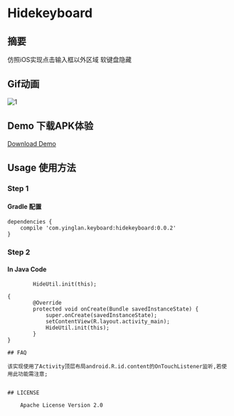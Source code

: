 # Hidekeyboard
## 摘要
仿照iOS实现点击输入框以外区域 软键盘隐藏

## Gif动画
![1](https://github.com/yingLanNull/HideKeyboard/blob/master/show/show.gif)

## Demo 下载APK体验
[Download Demo](https://github.com/yingLanNull/HideKeyboard/blob/master/show/demo-debug.apk)

## Usage 使用方法
### Step 1
#### Gradle 配置
```
dependencies {
    compile 'com.yinglan.keyboard:hidekeyboard:0.0.2'
}
```

### Step 2

#### In Java Code

```
		HideUtil.init(this);

```
	{
	        @Override
            protected void onCreate(Bundle savedInstanceState) {
                super.onCreate(savedInstanceState);
                setContentView(R.layout.activity_main);
                HideUtil.init(this);
            }
    }

```
## FAQ

```
	该实现使用了Activity顶层布局android.R.id.content的OnTouchListener监听,若使用此功能需注意;
```

## LICENSE

    Apache License Version 2.0


